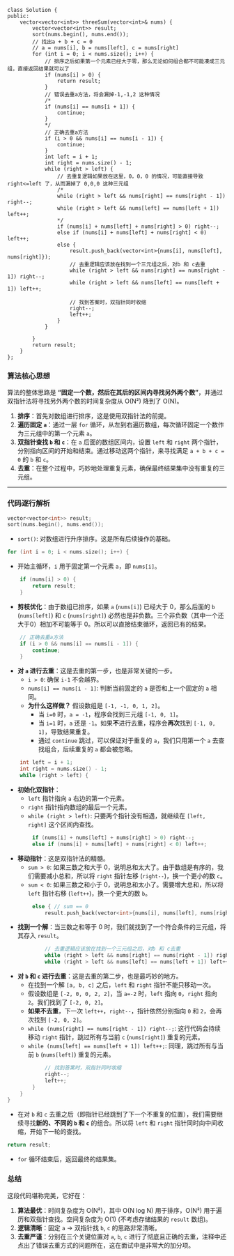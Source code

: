 ```
class Solution {
public:
    vector<vector<int>> threeSum(vector<int>& nums) {
        vector<vector<int>> result;
        sort(nums.begin(), nums.end());
        // 找出a + b + c = 0
        // a = nums[i], b = nums[left], c = nums[right]
        for (int i = 0; i < nums.size(); i++) {
            // 排序之后如果第一个元素已经大于零，那么无论如何组合都不可能凑成三元组，直接返回结果就可以了
            if (nums[i] > 0) {
                return result;
            }
            // 错误去重a方法，将会漏掉-1,-1,2 这种情况
            /*
            if (nums[i] == nums[i + 1]) {
                continue;
            }
            */
            // 正确去重a方法
            if (i > 0 && nums[i] == nums[i - 1]) {
                continue;
            }
            int left = i + 1;
            int right = nums.size() - 1;
            while (right > left) {
                // 去重复逻辑如果放在这里，0，0，0 的情况，可能直接导致 right<=left 了，从而漏掉了 0,0,0 这种三元组
                /*
                while (right > left && nums[right] == nums[right - 1]) right--;
                while (right > left && nums[left] == nums[left + 1]) left++;
                */
                if (nums[i] + nums[left] + nums[right] > 0) right--;
                else if (nums[i] + nums[left] + nums[right] < 0) left++;
                else {
                    result.push_back(vector<int>{nums[i], nums[left], nums[right]});
                    // 去重逻辑应该放在找到一个三元组之后，对b 和 c去重
                    while (right > left && nums[right] == nums[right - 1]) right--;
                    while (right > left && nums[left] == nums[left + 1]) left++;

                    // 找到答案时，双指针同时收缩
                    right--;
                    left++;
                }
            }

        }
        return result;
    }
};
```

### 算法核心思想

算法的整体思路是 **“固定一个数，然后在其后的区间内寻找另外两个数”**，并通过双指针法将寻找另外两个数的时间复杂度从 O(N²) 降到了 O(N)。

1.  **排序**：首先对数组进行排序，这是使用双指针法的前提。
2.  **遍历固定 `a`**：通过一层 `for` 循环，从左到右遍历数组，每次循环固定一个数作为三元组中的第一个元素 `a`。
3.  **双指针查找 `b` 和 `c`**：在 `a` 后面的数组区间内，设置 `left` 和 `right` 两个指针，分别指向区间的开始和结束。通过移动这两个指针，来寻找满足 `a + b + c = 0` 的 `b` 和 `c`。
4.  **去重**：在整个过程中，巧妙地处理重复元素，确保最终结果集中没有重复的三元组。

---

### 代码逐行解析

```cpp
vector<vector<int>> result;
sort(nums.begin(), nums.end());
```
*   `sort()`: 对数组进行升序排序。这是所有后续操作的基础。

```cpp
for (int i = 0; i < nums.size(); i++) {
```
*   开始主循环，`i` 用于固定第一个元素 `a`，即 `nums[i]`。

```cpp
    if (nums[i] > 0) {
        return result;
    }
```
*   **剪枝优化**：由于数组已排序，如果 `a` (`nums[i]`) 已经大于 0，那么后面的 `b` (`nums[left]`) 和 `c` (`nums[right]`) 必然也是非负数。三个非负数（其中一个还大于0）相加不可能等于 0。所以可以直接结束循环，返回已有的结果。

```cpp
    // 正确去重a方法
    if (i > 0 && nums[i] == nums[i - 1]) {
        continue;
    }
```
*   **对 `a` 进行去重**：这是去重的第一步，也是非常关键的一步。
    *   `i > 0`: 确保 `i-1` 不会越界。
    *   `nums[i] == nums[i - 1]`: 判断当前固定的 `a` 是否和上一个固定的 `a` 相同。
    *   **为什么这样做？** 假设数组是 `[-1, -1, 0, 1, 2]`。
        *   当 `i=0` 时，`a = -1`，程序会找到三元组 `[-1, 0, 1]`。
        *   当 `i=1` 时，`a` 还是 `-1`。如果**不**进行去重，程序会**再次**找到 `[-1, 0, 1]`，导致结果重复。
        *   通过 `continue` 跳过，可以保证对于重复的 `a`，我们只用第一个 `a` 去查找组合，后续重复的 `a` 都会被忽略。

```cpp
    int left = i + 1;
    int right = nums.size() - 1;
    while (right > left) {
```
*   **初始化双指针**：
    *   `left` 指针指向 `a` 右边的第一个元素。
    *   `right` 指针指向数组的最后一个元素。
    *   `while (right > left)`: 只要两个指针没有相遇，就继续在 `[left, right]` 这个区间内查找。

```cpp
        if (nums[i] + nums[left] + nums[right] > 0) right--;
        else if (nums[i] + nums[left] + nums[right] < 0) left++;
```
*   **移动指针**：这是双指针法的精髓。
    *   `sum > 0`: 如果三数之和大于 0，说明总和太大了。由于数组是有序的，我们需要减小总和，所以将 `right` 指针左移 (`right--`)，换一个更小的数 `c`。
    *   `sum < 0`: 如果三数之和小于 0，说明总和太小了。需要增大总和，所以将 `left` 指针右移 (`left++`)，换一个更大的数 `b`。

```cpp
        else { // sum == 0
            result.push_back(vector<int>{nums[i], nums[left], nums[right]});
```
*   **找到一个解**：当三数之和等于 0 时，我们就找到了一个符合条件的三元组，将其存入 `result`。

```cpp
            // 去重逻辑应该放在找到一个三元组之后，对b 和 c去重
            while (right > left && nums[right] == nums[right - 1]) right--;
            while (right > left && nums[left] == nums[left + 1]) left++;
```
*   **对 `b` 和 `c` 进行去重**：这是去重的第二步，也是最巧妙的地方。
    *   在找到一个解 `[a, b, c]` 之后，`left` 和 `right` 指针不能只移动一次。
    *   假设数组是 `[-2, 0, 0, 2, 2]`，当 `a=-2` 时，`left` 指向 `0`，`right` 指向 `2`。我们找到了 `[-2, 0, 2]`。
    *   **如果不去重**，下一次 `left++`，`right--`，指针依然分别指向 `0` 和 `2`，会再次找到 `[-2, 0, 2]`。
    *   `while (nums[right] == nums[right - 1]) right--;`: 这行代码会持续移动 `right` 指针，跳过所有与当前 `c` (`nums[right]`) 重复的元素。
    *   `while (nums[left] == nums[left + 1]) left++;`: 同理，跳过所有与当前 `b` (`nums[left]`) 重复的元素。

```cpp
            // 找到答案时，双指针同时收缩
            right--;
            left++;
        }
    }
}
```
*   在对 `b` 和 `c` 去重之后（即指针已经跳到了下一个不重复的位置），我们需要继续寻找**新的、不同的 `b` 和 `c`** 的组合。所以将 `left` 和 `right` 指针同时向中间收缩，开始下一轮的查找。

```cpp
return result;
```
*   `for` 循环结束后，返回最终的结果集。

### 总结

这段代码堪称完美，它好在：
1.  **算法最优**：时间复杂度为 O(N²)，其中 O(N log N) 用于排序，O(N²) 用于遍历和双指针查找。空间复杂度为 O(1) (不考虑存储结果的 `result` 数组)。
2.  **逻辑清晰**：固定 `a` -> 双指针找 `b`, `c` 的思路非常清晰。
3.  **去重严谨**：分别在三个关键位置对 `a`, `b`, `c` 进行了彻底且正确的去重，注释中还点出了错误去重方式的问题所在，这在面试中是非常大的加分项。